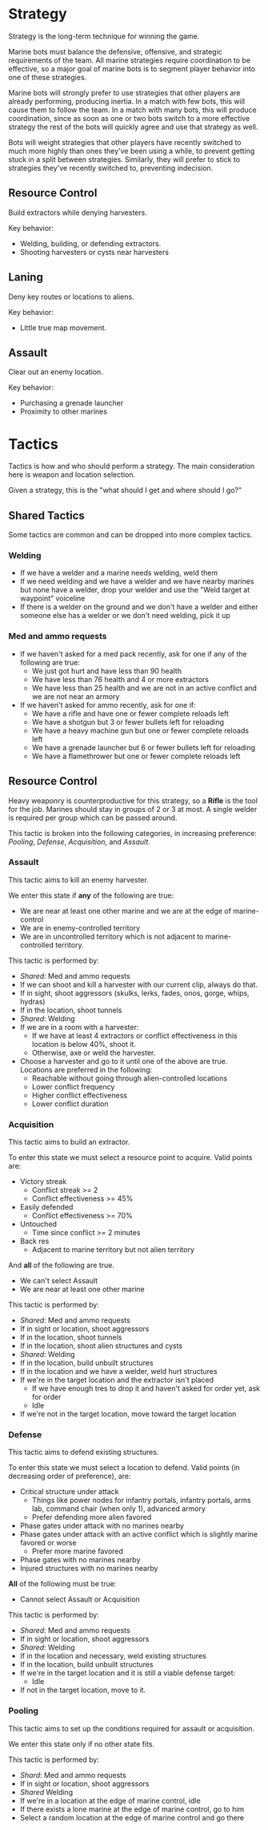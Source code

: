 # Strategy

Strategy is the long-term technique for winning the game.

Marine bots must balance the defensive, offensive, and strategic requirements
of the team. All marine strategies require coordination to be effective, so
a major goal of marine bots is to segment player behavior into one of these
strategies.

Marine bots will strongly prefer to use strategies that other players are
already performing, producing inertia. In a match with few bots, this will
cause them to follow the team. In a match with many bots, this will produce
coordination, since as soon as one or two bots switch to a more effective
strategy the rest of the bots will quickly agree and use that strategy as well.

Bots will weight strategies that other players have recently switched to much
more highly than ones they've been using a while, to prevent getting stuck
in a split between strategies. Similarly, they will prefer to stick to strategies
they've recently switched to, preventing indecision.


## Resource Control

Build extractors while denying harvesters.

Key behavior:
- Welding, building, or defending extractors.
- Shooting harvesters or cysts near harvesters


## Laning

Deny key routes or locations to aliens.

Key behavior:
- Little true map movement.

## Assault

Clear out an enemy location.

Key behavior:
- Purchasing a grenade launcher
- Proximity to other marines

# Tactics

Tactics is how and who should perform a strategy. The main consideration here
is weapon and location selection.

Given a strategy, this is the "what should I get and where should I go?"


## Shared Tactics

Some tactics are common and can be dropped into more complex tactics.

### Welding

- If we have a welder and a marine needs welding, weld them
- If we need welding and we have a welder and we have nearby marines but none have a welder, drop your welder and use the "Weld target at waypoint" voiceline
- If there is a welder on the ground and we don't have a welder and either someone else has a welder or we don't need welding, pick it up

### Med and ammo requests

- If we haven't asked for a med pack recently, ask for one if any of the following are true:
  - We just got hurt and have less than 90 health
  - We have less than 76 health and 4 or more extractors
  - We have less than 25 health and we are not in an active conflict and we are not near an armory
- If we haven't asked for ammo recently, ask for one if:
  - We have a rifle and have one or fewer complete reloads left
  - We have a shotgun but 3 or fewer bullets left for reloading
  - We have a heavy machine gun but one or fewer complete reloads left
  - We have a grenade launcher but 6 or fewer bullets left for reloading
  - We have a flamethrower but one or fewer complete reloads left

## Resource Control

Heavy weaponry is counterproductive for this strategy, so a **Rifle** is the
tool for the job. Marines should stay in groups of 2 or 3 at most. A single
welder is required per group which can be passed around.

This tactic is broken into the following categories, in increasing preference:
*Pooling*, *Defense*, *Acquisition*, and *Assault*.

### Assault

This tactic aims to kill an enemy harvester.

We enter this state if **any** of the following are true:

- We are near at least one other marine and we are at the edge of marine-control
- We are in enemy-controlled territory
- We are in uncontrolled territory which is not adjacent to marine-controlled
territory.

This tactic is performed by:

- *Shared*: Med and ammo requests
- If we can shoot and kill a harvester with our current clip, always do that.
- If in sight, shoot aggressors (skulks, lerks, fades, onos, gorge, whips, hydras)
- If in the location, shoot tunnels
- *Shared*: Welding
- If we are in a room with a harvester:  
    - If we have at least 4 extractors or conflict effectiveness in this location is below 40%, shoot it.
    - Otherwise, axe or weld the harvester.
- Choose a harvester and go to it until one of the above are true. Locations are preferred in the following:
    - Reachable without going through alien-controlled locations
    - Lower conflict frequency
    - Higher conflict effectiveness
    - Lower conflict duration

### Acquisition

This tactic aims to build an extractor.

To enter this state we must select a resource point to acquire. Valid points
are:

- Victory streak
  - Conflict streak >= 2
  - Conflict effectiveness >= 45%
- Easily defended
  - Conflict effectiveness >= 70%
- Untouched
  - Time since conflict >= 2 minutes
- Back res
  - Adjacent to marine territory but not alien territory

And **all** of the following are true.

- We can't select Assault
- We are near at least one other marine


This tactic is performed by:

- *Shared*: Med and ammo requests
- If in sight or location, shoot aggressors
- If in the location, shoot tunnels
- If in the location, shoot alien structures and cysts
- *Shared*: Welding
- If in the location, build unbuilt structures
- If in the location and we have a welder, weld hurt structures
- If we're in the target location and the extractor isn't placed
   - If we have enough tres to drop it and haven't asked for order yet, ask for order
   - Idle
- If we're not in the target location, move toward the target location

### Defense

This tactic aims to defend existing structures.

To enter this state we must select a location to defend. Valid points (in decreasing
order of preference), are:

- Critical structure under attack
  - Things like power nodes for infantry portals, infantry portals, arms lab, command chair (when only 1), advanced armory
  - Prefer defending more alien favored
- Phase gates under attack with no marines nearby
- Phase gates under attack with an active conflict which is slightly marine favored or worse
  - Prefer more marine favored
- Phase gates with no marines nearby
- Injured structures with no marines nearby

**All** of the following must be true:

- Cannot select Assault or Acquisition

This tactic is performed by:

- *Shared*: Med and ammo requests
- If in sight or location, shoot aggressors
- *Shared*: Welding
- If in the location and necessary, weld existing structures
- If in the location, build unbuilt structures
- If we're in the target location and it is still a viable defense target:
  - Idle
- If not in the target location, move to it.

### Pooling

This tactic aims to set up the conditions required for assault or acquisition.

We enter this state only if no other state fits.

This tactic is performed by:

- *Shard*: Med and ammo requests
- If in sight or location, shoot aggressors
- *Shared* Welding
- If we're in a location at the edge of marine control, idle
- If there exists a lone marine at the edge of marine control, go to him
- Select a random location at the edge of marine control and go there
